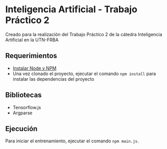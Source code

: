 # Inteligencia Artificial - Trabajo Práctico 2

Creado para la realización del Trabajo Práctico 2 de la cátedra Inteligencia Artificial en la UTN-FRBA

## Requerimientos
* [Instalar Node y NPM](https://nodejs.org/en/)
* Una vez clonado el proyecto, ejecutar el comando `npm install` para instalar las dependencias del proyecto

## Bibliotecas
* Tensorflow.js
* Argparse

## Ejecución
Para iniciar el entrenamiento, ejecutar el comando `npm main.js`.

